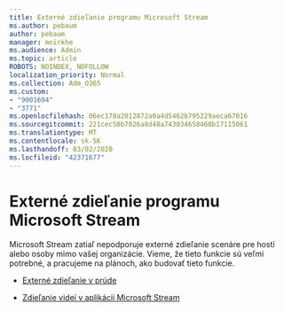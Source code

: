 ```yaml
---
title: Externé zdieľanie programu Microsoft Stream
ms.author: pebaum
author: pebaum
manager: mnirkhe
ms.audience: Admin
ms.topic: article
ROBOTS: NOINDEX, NOFOLLOW
localization_priority: Normal
ms.collection: Adm_O365
ms.custom:
- "9001694"
- "3771"
ms.openlocfilehash: 06ec178a2012872a0a4d5462b795229aeca67016
ms.sourcegitcommit: 221cec50b7026a8d48a743034658460b17115061
ms.translationtype: MT
ms.contentlocale: sk-SK
ms.lasthandoff: 03/02/2020
ms.locfileid: "42371677"
---
```

# <a name="microsoft-stream-external-sharing"></a>Externé zdieľanie programu Microsoft Stream

Microsoft Stream zatiaľ nepodporuje externé zdieľanie scenáre pre hostí alebo osoby mimo vašej organizácie. Vieme, že tieto funkcie sú veľmi potrebné, a pracujeme na plánoch, ako budovať tieto funkcie.

- [Externé zdieľanie v prúde](https://docs.microsoft.com/en-us/stream/portal-share-video#external-sharing)

- [Zdieľanie videí v aplikácii Microsoft Stream](https://docs.microsoft.com/en-us/stream/portal-share-video)
